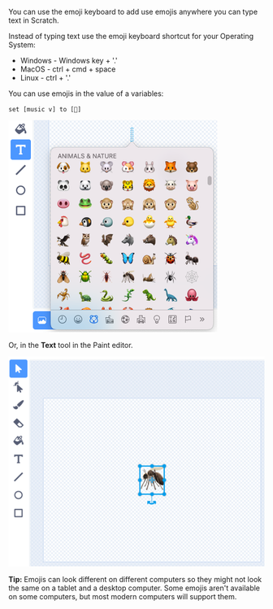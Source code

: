 You can use the emoji keyboard to add use emojis anywhere you can type text in Scratch.

Instead of typing text use the emoji keyboard shortcut for your Operating System:
- Windows - Windows key + '.'
- MacOS - ctrl + cmd + space
- Linux - ctrl + '.'

You can use emojis in the value of a variables:
```blocks3
set [music v] to [🎵]
```

![desc](images/emoji-keyboard.png)

Or, in the **Text** tool in the Paint editor.

![desc](images/emoji-mosquito.png)

**Tip:** Emojis can look different on different computers so they might not look the same on a tablet and a desktop computer. Some emojis aren't available on some computers, but most modern computers will support them.
